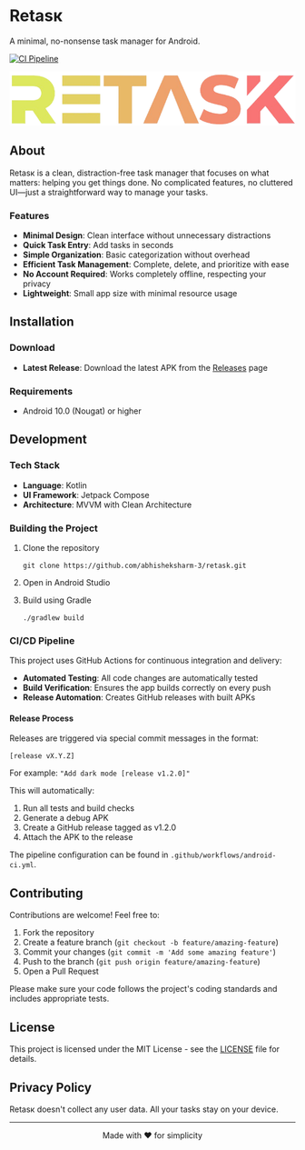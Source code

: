 # Retasк

A minimal, no-nonsense task manager for Android.

[![CI Pipeline](https://github.com/abhisheksharm-3/retask/actions/workflows/ci.yml/badge.svg)](https://github.com/abhisheksharm-3/retask/actions/workflows/ci.yml)

<p align="center">
  <img src="/app/src/main/res/images/logo.png" alt="Retasк logo" />
</p>

## About

Retasк is a clean, distraction-free task manager that focuses on what matters: helping you get things done. No complicated features, no cluttered UI—just a straightforward way to manage your tasks.

### Features

- **Minimal Design**: Clean interface without unnecessary distractions
- **Quick Task Entry**: Add tasks in seconds
- **Simple Organization**: Basic categorization without overhead
- **Efficient Task Management**: Complete, delete, and prioritize with ease
- **No Account Required**: Works completely offline, respecting your privacy
- **Lightweight**: Small app size with minimal resource usage

## Installation

### Download

- **Latest Release**: Download the latest APK from the [Releases](https://github.com/abhisheksharm-3/retask/releases) page

### Requirements

- Android 10.0 (Nougat) or higher

## Development

### Tech Stack

- **Language**: Kotlin
- **UI Framework**: Jetpack Compose
- **Architecture**: MVVM with Clean Architecture

### Building the Project

1. Clone the repository
   ```
   git clone https://github.com/abhisheksharm-3/retask.git
   ```

2. Open in Android Studio

3. Build using Gradle
   ```
   ./gradlew build
   ```

### CI/CD Pipeline

This project uses GitHub Actions for continuous integration and delivery:

- **Automated Testing**: All code changes are automatically tested
- **Build Verification**: Ensures the app builds correctly on every push
- **Release Automation**: Creates GitHub releases with built APKs

#### Release Process

Releases are triggered via special commit messages in the format:

```
[release vX.Y.Z]
```

For example: `"Add dark mode [release v1.2.0]"`

This will automatically:
1. Run all tests and build checks
2. Generate a debug APK
3. Create a GitHub release tagged as v1.2.0
4. Attach the APK to the release

The pipeline configuration can be found in `.github/workflows/android-ci.yml`.

## Contributing

Contributions are welcome! Feel free to:

1. Fork the repository
2. Create a feature branch (`git checkout -b feature/amazing-feature`)
3. Commit your changes (`git commit -m 'Add some amazing feature'`)
4. Push to the branch (`git push origin feature/amazing-feature`)
5. Open a Pull Request

Please make sure your code follows the project's coding standards and includes appropriate tests.

## License

This project is licensed under the MIT License - see the [LICENSE](LICENSE) file for details.

## Privacy Policy

Retasк doesn't collect any user data. All your tasks stay on your device.

---

<p align="center">
  Made with ❤️ for simplicity
</p>